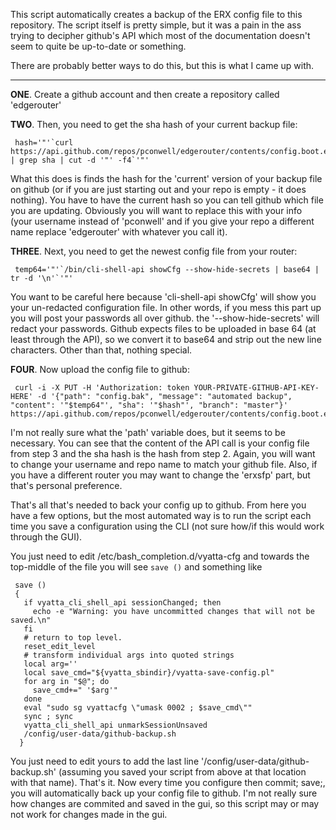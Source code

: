 This script automatically creates a backup of the ERX config file to this repository. The script itself is pretty simple, but it was a pain in the ass trying to decipher github's API which most of the documentation doesn't seem to quite be up-to-date or something.

There are probably better ways to do this, but this is what I came up with.

****

**ONE**. Create a github account and then create a repository called 'edgerouter'

**TWO**. Then, you need to get the sha hash of your current backup file:

     hash='"'`curl  https://api.github.com/repos/pconwell/edgerouter/contents/config.boot.erxsfp | grep sha | cut -d '"' -f4`'"'

What this does is finds the hash for the 'current' version of your backup file on github (or if you are just starting out and your repo is empty - it does nothing). You have to have the current hash so you can tell github which file you are updating. Obviously you will want to replace this with your info (your username instead of 'pconwell' and if you give your repo a different name replace 'edgerouter' with whatever you call it).

**THREE**. Next, you need to get the newest config file from your router:

     temp64='"'`/bin/cli-shell-api showCfg --show-hide-secrets | base64 | tr -d '\n'`'"'

You want to be careful here because 'cli-shell-api showCfg' will show you your un-redacted configuration file. In other words, if you mess this part up you will post your passwords all over github. the '--show-hide-secrets' will redact your passwords. Github expects files to be uploaded in base 64 (at least through the API), so we convert it to base64 and strip out the new line characters. Other than that, nothing special.

**FOUR**. Now upload the config file to github:

     curl -i -X PUT -H 'Authorization: token YOUR-PRIVATE-GITHUB-API-KEY-HERE' -d '{"path": "config.bak", "message": "automated backup", "content": '"$temp64"', "sha": '"$hash"', "branch": "master"}' https://api.github.com/repos/pconwell/edgerouter/contents/config.boot.erxsfp

I'm not really sure what the 'path' variable does, but it seems to be necessary. You can see that the content of the API call is your config file from step 3 and the sha hash is the hash from step 2. Again, you will want to change your username and repo name to match your github file. Also, if you have a different router you may want to change the 'erxsfp' part, but that's personal preference.

That's all that's needed to back your config up to github. From here you have a few options, but the most automated way is to run the script each time you save a configuration using the CLI (not sure how/if this would work through the GUI).

You just need to edit /etc/bash_completion.d/vyatta-cfg and towards the top-middle of the file you will see `save ()` and something like

     save ()
     {
       if vyatta_cli_shell_api sessionChanged; then
         echo -e "Warning: you have uncommitted changes that will not be saved.\n"
       fi
       # return to top level.
       reset_edit_level
       # transform individual args into quoted strings
       local arg=''
       local save_cmd="${vyatta_sbindir}/vyatta-save-config.pl"
       for arg in "$@"; do
         save_cmd+=" '$arg'"
       done
       eval "sudo sg vyattacfg \"umask 0002 ; $save_cmd\""
       sync ; sync
       vyatta_cli_shell_api unmarkSessionUnsaved
       /config/user-data/github-backup.sh
      }

You just need to edit yours to add the last line '/config/user-data/github-backup.sh' (assuming you saved your script from above at that location with that name). That's it. Now every time you configure then commit; save;, you will automatically back up your config file to github. I'm not really sure how changes are commited and saved in the gui, so this script may or may not work for changes made in the gui.
